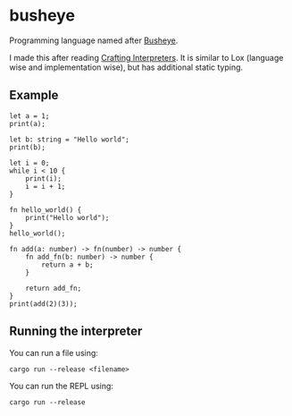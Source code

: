 # busheye
Programming language named after [Busheye](https://wiki.cassettebeasts.com/wiki/Busheye).

I made this after reading [Crafting Interpreters](https://craftinginterpreters.com/). It is similar to Lox (language wise and implementation wise), but has additional static typing.

## Example
```
let a = 1;
print(a);

let b: string = "Hello world";
print(b);

let i = 0;
while i < 10 {
    print(i);
    i = i + 1;
}

fn hello_world() {
    print("Hello world");
}
hello_world();

fn add(a: number) -> fn(number) -> number {
    fn add_fn(b: number) -> number {
        return a + b;
    }

    return add_fn;
}
print(add(2)(3));
```

## Running the interpreter
You can run a file using:
```
cargo run --release <filename>
```
You can run the REPL using:
```
cargo run --release
```

